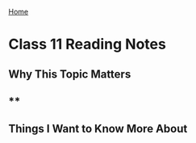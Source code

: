 [Home](https://pgmorales76.github.io/reading_notes_301/)

# Class 11 Reading Notes

## Why This Topic Matters

## **

###

[]()

## Things I Want to Know More About

###
